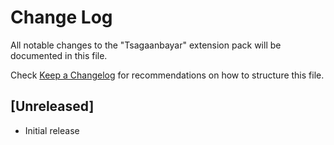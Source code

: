 # Change Log

All notable changes to the "Tsagaanbayar" extension pack will be documented in this file.

Check [Keep a Changelog](http://keepachangelog.com/) for recommendations on how to structure this file.

## [Unreleased]

- Initial release
